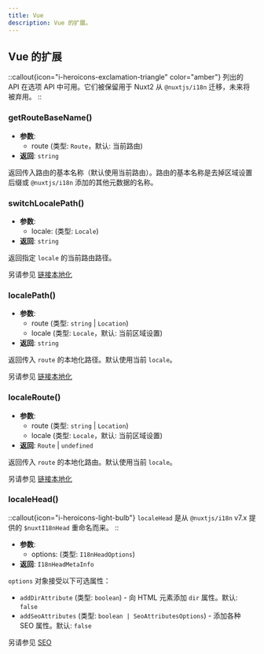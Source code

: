 ```yaml
---
title: Vue
description: Vue 的扩展。
---
```


## Vue 的扩展

::callout{icon="i-heroicons-exclamation-triangle" color="amber"}
列出的 API 在选项 API 中可用。它们被保留用于 Nuxt2 从 `@nuxtjs/i18n` 迁移，未来将被弃用。
::

### getRouteBaseName()

- **参数**:
  - route (类型: `Route`，默认: 当前路由)
- **返回**: `string`

返回传入路由的基本名称（默认使用当前路由）。路由的基本名称是去掉区域设置后缀或 `@nuxtjs/i18n` 添加的其他元数据的名称。

### switchLocalePath()

- **参数**:
  - locale: (类型: `Locale`)
- **返回**: `string`

返回指定 `locale` 的当前路由路径。

另请参见 [链接本地化](/docs/v8/getting-started/usage)

### localePath()

- **参数**:
  - route (类型: `string` | `Location`)
  - locale (类型: `Locale`，默认: 当前区域设置)
- **返回**: `string`

返回传入 `route` 的本地化路径。默认使用当前 `locale`。

另请参见 [链接本地化](/docs/v8/getting-started/usage)

### localeRoute()

- **参数**:
  - route (类型: `string` | `Location`)
  - locale (类型: `Locale`，默认: 当前区域设置)
- **返回**: `Route` | `undefined`

返回传入 `route` 的本地化路由。默认使用当前 `locale`。

另请参见 [链接本地化](/docs/v8/getting-started/usage)

### localeHead()

::callout{icon="i-heroicons-light-bulb"}
`localeHead` 是从 `@nuxtjs/i18n` v7.x 提供的 `$nuxtI18nHead` 重命名而来。
::

- **参数**:
  - options: (类型: `I18nHeadOptions`)
- **返回**: `I18nHeadMetaInfo`

`options` 对象接受以下可选属性：

- `addDirAttribute` (类型: `boolean`) - 向 HTML 元素添加 `dir` 属性。默认: `false`
- `addSeoAttributes` (类型: `boolean | SeoAttributesOptions`) - 添加各种 SEO 属性。默认: `false`

另请参见 [SEO](/docs/v8/guide/seo)